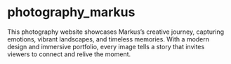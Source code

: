 # photography_markus
This photography website showcases Markus’s creative journey, capturing emotions, vibrant landscapes, and timeless memories. With a modern design and immersive portfolio, every image tells a story that invites viewers to connect and relive the moment.
